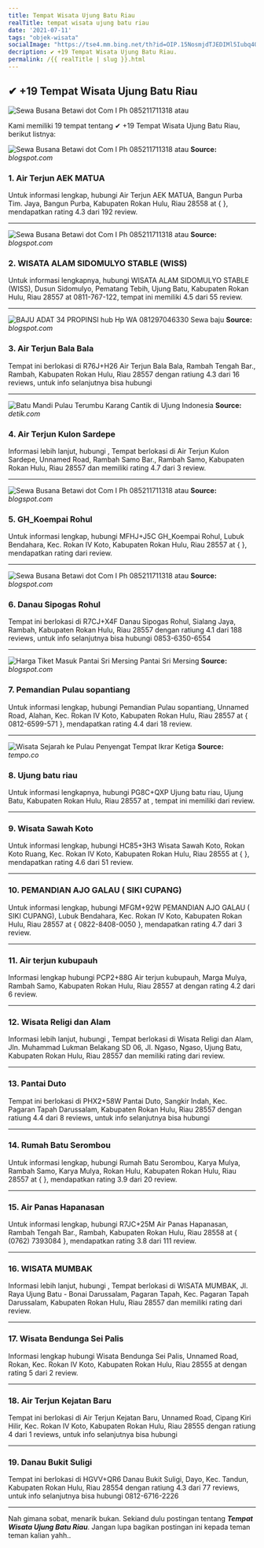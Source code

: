```yaml
---
title: Tempat Wisata Ujung Batu Riau
realTitle: tempat wisata ujung batu riau
date: '2021-07-11'
tags: "objek-wisata"
socialImage: "https://tse4.mm.bing.net/th?id=OIP.15NosmjdTJEDIMl5Iubq4QAAAA&amp;pid=15.1"
decription: ✔ +19 Tempat Wisata Ujung Batu Riau.
permalink: /{{ realTitle | slug }}.html
---
```


## ✔ +19 Tempat Wisata Ujung Batu Riau

![Sewa Busana Betawi dot Com I Ph 085211711318 atau ](https://1.bp.blogspot.com/-NXvKqIysD10/VutbXjYtp5I/AAAAAAAAE6M/tHTZ493GtkUwXoxDZxzT86oVDkr64eTRA/s320/20140816_202950.jpg)



Kami memiliki 19 tempat tentang ✔ +19 Tempat Wisata Ujung Batu Riau, berikut listnya:



![Sewa Busana Betawi dot Com I Ph 085211711318 atau ](https://tse3.mm.bing.net/th?id=OIP.PH_NjjDoIQVHqWlt6-IeKQAAAA&amp;pid=15.1)
**Source:** _blogspot.com_


### 1. Air Terjun AEK MATUA



Untuk informasi lengkap, hubungi Air Terjun AEK MATUA, Bangun Purba Tim. Jaya, Bangun Purba, Kabupaten Rokan Hulu, Riau 28558 at {  }, mendapatkan rating 4.3 dari 192 review.

---


![Sewa Busana Betawi dot Com I Ph 085211711318 atau ](https://tse3.mm.bing.net/th?id=OIP.hSouQFUWVdIuDQBhp2aMFwHaHa&amp;pid=15.1)
**Source:** _blogspot.com_


### 2. WISATA ALAM SIDOMULYO STABLE (WISS)



Untuk informasi lengkapnya, hubungi WISATA ALAM SIDOMULYO STABLE (WISS), Dusun Sidomulyo, Pematang Tebih, Ujung Batu, Kabupaten Rokan Hulu, Riau 28557 at 0811-767-122, tempat ini memiliki 4.5 dari 55 review.

---


![BAJU ADAT 34 PROPINSI hub Hp  WA 081297046330 Sewa baju ](https://tse3.mm.bing.net/th?id=OIP.8tm94ICt8KzMPdbq7OxpEgHaEr&amp;pid=15.1)
**Source:** _blogspot.com_


### 3. Air Terjun Bala Bala



Tempat ini berlokasi di R76J+H26 Air Terjun Bala Bala, Rambah Tengah Bar., Rambah, Kabupaten Rokan Hulu, Riau 28557 dengan ratiung 4.3 dari 16 reviews, untuk info selanjutnya bisa hubungi 

---


![Batu Mandi Pulau Terumbu Karang Cantik di Ujung Indonesia](https://tse2.mm.bing.net/th?id=OIP.VDkkOXw8Hk7okE_ijow_AwHaFi&amp;pid=15.1)
**Source:** _detik.com_


### 4. Air Terjun Kulon Sardepe



Informasi lebih lanjut, hubungi , Tempat berlokasi di Air Terjun Kulon Sardepe, Unnamed Road, Rambah Samo Bar., Rambah Samo, Kabupaten Rokan Hulu, Riau 28557 dan memiliki rating 4.7 dari 3 review.

---


![Sewa Busana Betawi dot Com I Ph 085211711318 atau ](https://tse1.mm.bing.net/th?id=OIP.JWSdCcmXRItFZPIH0Y625AAAAA&amp;pid=15.1)
**Source:** _blogspot.com_


### 5. GH_Koempai Rohul



Untuk informasi lengkap, hubungi MFHJ+J5C GH_Koempai Rohul, Lubuk Bendahara, Kec. Rokan IV Koto, Kabupaten Rokan Hulu, Riau 28557 at {  }, mendapatkan rating  dari  review.

---


![Sewa Busana Betawi dot Com I Ph 085211711318 atau ](https://tse1.mm.bing.net/th?id=OIP.lC49U08_Xu2FX9Cc87GgnwHaLH&amp;pid=15.1)
**Source:** _blogspot.com_


### 6. Danau Sipogas Rohul



Tempat ini berlokasi di R7CJ+X4F Danau Sipogas Rohul, Sialang Jaya, Rambah, Kabupaten Rokan Hulu, Riau 28557 dengan ratiung 4.1 dari 188 reviews, untuk info selanjutnya bisa hubungi 0853-6350-6554

---


![Harga Tiket Masuk Pantai Sri Mersing  Pantai Sri Mersing ](https://tse3.mm.bing.net/th?id=OIP.qPXw50OMCEIXhV1pSW5hQAHaE8&amp;pid=15.1)
**Source:** _blogspot.com_


### 7. Pemandian Pulau sopantiang



Untuk informasi lengkap, hubungi Pemandian Pulau sopantiang, Unnamed Road, Alahan, Kec. Rokan IV Koto, Kabupaten Rokan Hulu, Riau 28557 at { 0812-6599-571 }, mendapatkan rating 4.4 dari 18 review.

---


![Wisata Sejarah ke Pulau Penyengat Tempat Ikrar Ketiga ](https://tse4.mm.bing.net/th?id=OIP.D5xrNGuo0KeqWoiRmz6-BAHaFj&amp;pid=15.1)
**Source:** _tempo.co_


### 8. Ujung batu riau



Untuk informasi lengkapnya, hubungi PG8C+QXP Ujung batu riau, Ujung Batu, Kabupaten Rokan Hulu, Riau 28557 at , tempat ini memiliki  dari  review.

---


### 9. Wisata Sawah Koto



Untuk informasi lengkap, hubungi HC85+3H3 Wisata Sawah Koto, Rokan Koto Ruang, Kec. Rokan IV Koto, Kabupaten Rokan Hulu, Riau 28555 at {  }, mendapatkan rating 4.6 dari 51 review.

---


### 10. PEMANDIAN AJO GALAU ( SIKI CUPANG)



Untuk informasi lengkap, hubungi MFGM+92W PEMANDIAN AJO GALAU ( SIKI CUPANG), Lubuk Bendahara, Kec. Rokan IV Koto, Kabupaten Rokan Hulu, Riau 28557 at { 0822-8408-0050 }, mendapatkan rating 4.7 dari 3 review.

---


### 11. Air terjun kubupauh



Informasi lengkap hubungi PCP2+88G Air terjun kubupauh, Marga Mulya, Rambah Samo, Kabupaten Rokan Hulu, Riau 28557 at  dengan rating 4.2 dari 6 review.

---


### 12. Wisata Religi dan Alam



Informasi lebih lanjut, hubungi , Tempat berlokasi di Wisata Religi dan Alam, Jln. Muhammad Lukman Belakang SD 06, Jl. Ngaso, Ngaso, Ujung Batu, Kabupaten Rokan Hulu, Riau 28557 dan memiliki rating  dari  review.

---


### 13. Pantai Duto



Tempat ini berlokasi di PHX2+58W Pantai Duto, Sangkir Indah, Kec. Pagaran Tapah Darussalam, Kabupaten Rokan Hulu, Riau 28557 dengan ratiung 4.4 dari 8 reviews, untuk info selanjutnya bisa hubungi 

---


### 14. Rumah Batu Serombou



Untuk informasi lengkap, hubungi Rumah Batu Serombou, Karya Mulya, Rambah Samo, Karya Mulya, Rokan Hulu, Kabupaten Rokan Hulu, Riau 28557 at {  }, mendapatkan rating 3.9 dari 20 review.

---


### 15. Air Panas Hapanasan



Untuk informasi lengkap, hubungi R7JC+25M Air Panas Hapanasan, Rambah Tengah Bar., Rambah, Kabupaten Rokan Hulu, Riau 28558 at { (0762) 7393084 }, mendapatkan rating 3.8 dari 111 review.

---


### 16. WISATA MUMBAK



Informasi lebih lanjut, hubungi , Tempat berlokasi di WISATA MUMBAK, Jl. Raya Ujung Batu - Bonai Darussalam, Pagaran Tapah, Kec. Pagaran Tapah Darussalam, Kabupaten Rokan Hulu, Riau 28557 dan memiliki rating  dari  review.

---


### 17. Wisata Bendunga Sei Palis



Informasi lengkap hubungi Wisata Bendunga Sei Palis, Unnamed Road, Rokan, Kec. Rokan IV Koto, Kabupaten Rokan Hulu, Riau 28555 at  dengan rating 5 dari 2 review.

---


### 18. Air Terjun Kejatan Baru



Tempat ini berlokasi di Air Terjun Kejatan Baru, Unnamed Road, Cipang Kiri Hilir, Kec. Rokan IV Koto, Kabupaten Rokan Hulu, Riau 28555 dengan ratiung 4 dari 1 reviews, untuk info selanjutnya bisa hubungi 

---


### 19. Danau Bukit Suligi



Tempat ini berlokasi di HGVV+QR6 Danau Bukit Suligi, Dayo, Kec. Tandun, Kabupaten Rokan Hulu, Riau 28554 dengan ratiung 4.3 dari 77 reviews, untuk info selanjutnya bisa hubungi 0812-6716-2226

---









Nah gimana sobat, menarik bukan. Sekiand dulu postingan tentang ***Tempat Wisata Ujung Batu Riau***. Jangan lupa bagikan postingan ini kepada teman teman kalian yahh..
